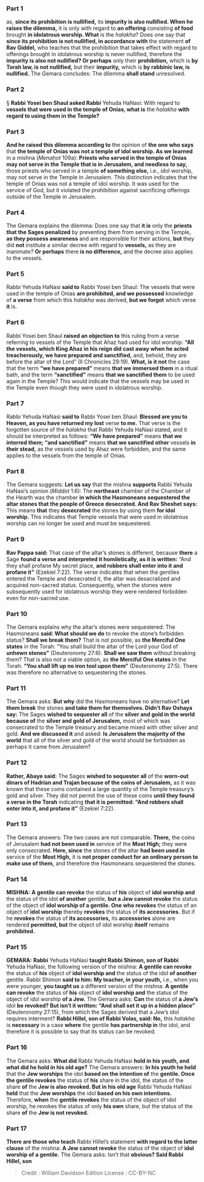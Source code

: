 
### Part 1
as, <b>since its prohibition is nullified,</b> its <b>impurity is also nullified. When he raises the dilemma,</b> it is only with regard to <b>an offering</b> consisting <b>of food</b> brought <b>in idolatrous worship. What</b> is the <i>halakha</i>? Does one say that <b>since its prohibition is not nullified, in accordance with</b> the statement <b>of Rav Giddel,</b> who teaches that the prohibition that takes effect with regard to offerings brought in idolatrous worship is never nullified, therefore the <b>impurity is also not nullified? Or perhaps</b> only their <b>prohibition,</b> which is <b>by Torah law, is not nullified,</b> but their <b>impurity,</b> which is <b>by rabbinic law, is nullified.</b> The Gemara concludes: The dilemma <b>shall stand</b> unresolved.

### Part 2
§ <b>Rabbi Yosei ben Shaul asked Rabbi</b> Yehuda HaNasi: With regard to <b>vessels that were used in the temple of Onias, what is</b> the <i>halakha</i> <b>with regard to using them in the Temple?</b>

### Part 3
<b>And he raised this dilemma according to</b> the opinion of <b>the one who says</b> that <b>the temple of Onias was not a temple of idol worship. As we learned</b> in a mishna (<i>Menaḥot</i> 109a): <b>Priests who served in the temple of Onias may not serve in the Temple that is in Jerusalem, and needless to say,</b> those priests who served in a temple <b>of something else,</b> i.e., idol worship, may not serve in the Temple in Jerusalem. This distinction indicates that the temple of Onias was not a temple of idol worship. It was used for the service of God, but it violated the prohibition against sacrificing offerings outside of the Temple in Jerusalem.

### Part 4
The Gemara explains the dilemma: Does one say that <b>it is</b> only the <b>priests that the Sages penalized</b> by preventing them from serving in the Temple, <b>as they possess awareness</b> and are responsible for their actions, <b>but</b> they did <b>not</b> institute a similar decree with regard to <b>vessels,</b> as they are inanimate? <b>Or perhaps</b> there <b>is no difference,</b> and the decree also applies to the vessels.

### Part 5
Rabbi Yehuda HaNasi <b>said to</b> Rabbi Yosei ben Shaul: The vessels that were used in the temple of Onias <b>are prohibited, and we possessed</b> knowledge of <b>a verse</b> from which this <i>halakha</i> was derived, <b>but we forgot</b> which verse <b>it</b> is.

### Part 6
Rabbi Yosei ben Shaul <b>raised an objection to</b> this ruling from a verse referring to vessels of the Temple that Ahaz had used for idol worship: <b>“All the vessels, which King Ahaz in his reign did cast away when he acted treacherously, we have prepared and sanctified,</b> and, behold, they are before the altar of the Lord” (II Chronicles 29:19). <b>What, is it not</b> the case that the term <b>“we have prepared”</b> means <b>that we immersed them</b> in a ritual bath, and the term <b>“sanctified”</b> means <b>that we sanctified them</b> to be used again in the Temple? This would indicate that the vessels may be used in the Temple even though they were used in idolatrous worship.

### Part 7
Rabbi Yehuda HaNasi <b>said to</b> Rabbi Yosei ben Shaul: <b>Blessed are you to Heaven, as you have returned my lost</b> verse <b>to me.</b> That verse is the forgotten source of the <i>halakha</i> that Rabbi Yehuda HaNasi stated, and it should be interpreted as follows: <b>“We have prepared”</b> means <b>that we interred them; “and sanctified”</b> means <b>that we sanctified other</b> vessels <b>in their stead,</b> as the vessels used by Ahaz were forbidden, and the same applies to the vessels from the temple of Onias.

### Part 8
The Gemara suggests: <b>Let us say</b> that the mishna <b>supports</b> Rabbi Yehuda HaNasi’s opinion (<i>Middot</i> 1:6): The <b>northeast</b> chamber of the Chamber of the Hearth was the chamber <b>in which the Hasmoneans sequestered the altar stones that the people of Greece desecrated. And Rav Sheshet says:</b> This means <b>that</b> they <b>desecrated</b> the stones by using them <b>for idol worship.</b> This indicates that Temple vessels that were used in idolatrous worship can no longer be used and must be sequestered.

### Part 9
<b>Rav Pappa said:</b> That case of the altar’s stones is different, because <b>there</b> a Sage <b>found a verse and interpreted it homiletically, as it is written:</b> “And they shall profane My secret place, <b>and robbers shall enter into it and profane it”</b> (Ezekiel 7:22). The verse indicates that when the gentiles entered the Temple and desecrated it, the altar was desacralized and acquired non-sacred status. Consequently, when the stones were subsequently used for idolatrous worship they were rendered forbidden even for non-sacred use.

### Part 10
The Gemara explains why the altar’s stones were sequestered: The Hasmoneans <b>said: What should we do</b> to revoke the stone’s forbidden status? <b>Shall we break them?</b> That is not possible, as <b>the Merciful One states</b> in the Torah: “You shall build the altar of the Lord your God of <b>unhewn stones”</b> (Deuteronomy 27:6). <b>Shall we saw them</b> without breaking them? That is also not a viable option, as <b>the Merciful One states</b> in the Torah: <b>“You shall lift up no iron tool upon them”</b> (Deuteronomy 27:5). There was therefore no alternative to sequestering the stones.

### Part 11
The Gemara asks: <b>But why</b> did the Hasmoneans have no alternative? <b>Let them break</b> the stones <b>and take them for themselves. Didn’t Rav Oshaya say:</b> The Sages <b>wished to sequester all</b> of the <b>silver and gold in the world because of</b> the <b>silver and gold of Jerusalem,</b> most of which was consecrated to the Temple treasury and became mixed with other silver and gold. <b>And we discussed it</b> and asked: <b>Is Jerusalem the majority of the world</b> that all of the silver and gold of the world should be forbidden as perhaps it came from Jerusalem?

### Part 12
<b>Rather, Abaye said:</b> The Sages <b>wished to sequester all</b> of the <b>worn-out dinars of Hadrian and Trajan because of the coins of Jerusalem,</b> as it was known that these coins contained a large quantity of the Temple treasury’s gold and silver. They did not permit the use of these coins <b>until they found a verse in the Torah</b> indicating <b>that it is permitted: “And robbers shall enter into it, and profane it”</b> (Ezekiel 7:22).

### Part 13
The Gemara answers: The two cases are not comparable. <b>There,</b> the coins of Jerusalem <b>had not been used in</b> service of the <b>Most High;</b> they were only consecrated. <b>Here, since</b> the stones of the altar <b>had been used in</b> service of the <b>Most High,</b> it is <b>not proper conduct for an ordinary person to make use of them,</b> and therefore the Hasmoneans sequestered the stones.

### Part 14
<strong>MISHNA:</strong> <b>A gentile can revoke</b> the status of <b>his</b> object of <b>idol worship and</b> the status of the idol <b>of another</b> gentile, <b>but a Jew cannot revoke</b> the status of the object of <b>idol worship of a gentile. One who revokes</b> the status of an object of <b>idol worship</b> thereby <b>revokes</b> the status of <b>its accessories.</b> But if he <b>revokes</b> the status of <b>its accessories,</b> its <b>accessories</b> alone are rendered <b>permitted, but</b> the object of idol worship <b>itself</b> remains <b>prohibited.</b>

### Part 15
<strong>GEMARA:</strong> <b>Rabbi</b> Yehuda HaNasi <b>taught Rabbi Shimon, son of Rabbi</b> Yehuda HaNasi, the following version of the mishna: <b>A gentile can revoke</b> the status of <b>his</b> object of <b>idol worship and</b> the status of the idol <b>of another</b> gentile. Rabbi Shimon <b>said to him: My teacher, in your youth,</b> i.e., when you were younger, <b>you taught us</b> a different version of the mishna: <b>A gentile can revoke</b> the status of <b>his</b> object of <b>idol worship and</b> the status of the object of idol worship <b>of a Jew.</b> The Gemara asks: <b>Can</b> the status of <b>a Jew’s</b> idol <b>be revoked? But isn’t it written: “And shall set it up in a hidden place”</b> (Deuteronomy 27:15), from which the Sages derived that a Jew’s idol requires interment? <b>Rabbi Hillel, son of Rabbi Volas, said: No,</b> this <i>halakha</i> is <b>necessary</b> in a case <b>where</b> the gentile <b>has partnership in</b> the idol, and therefore it is possible to say that its status can be revoked.

### Part 16
The Gemara asks: <b>What did</b> Rabbi Yehuda HaNasi <b>hold in his youth, and what did he hold in his old age?</b> The Gemara answers: <b>In his youth he held</b> that the <b>Jew worships</b> the idol <b>based on the intention of</b> the <b>gentile. Once the gentile revokes</b> the status of <b>his</b> share in the idol, the status of the share <b>of</b> the <b>Jew is also revoked. But in his old age</b> Rabbi Yehuda HaNasi <b>held</b> that the <b>Jew worships</b> the idol <b>based on his own intentions.</b> Therefore, <b>when</b> the <b>gentile revokes</b> the status of the object of idol worship, he revokes the status of only <b>his own</b> share, but the status of the share <b>of</b> the <b>Jew is not revoked.</b>

### Part 17
<b>There are those who teach</b> Rabbi Hillel’s statement <b>with regard to the latter clause</b> of the mishna: <b>A Jew cannot revoke</b> the status of the object of <b>idol worship of a gentile.</b> The Gemara asks: Isn’t that <b>obvious? Said Rabbi Hillel, son</b>

>Credit : William Davidson Edition
>License : CC-BY-NC